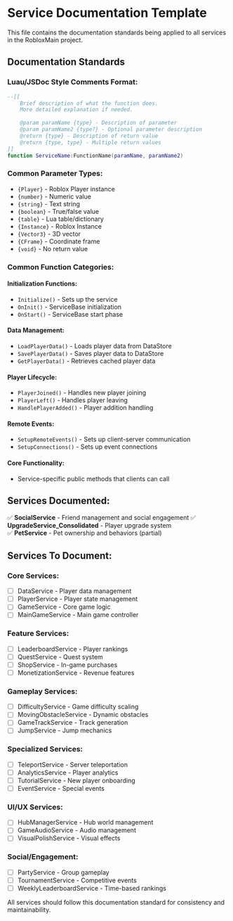 # Service Documentation Template

This file contains the documentation standards being applied to all services in the RobloxMain project.

## Documentation Standards

### Luau/JSDoc Style Comments Format:
```lua
--[[
    Brief description of what the function does.
    More detailed explanation if needed.
    
    @param paramName {type} - Description of parameter
    @param paramName2 {type?} - Optional parameter description
    @return {type} - Description of return value
    @return {type, type} - Multiple return values
]]
function ServiceName:FunctionName(paramName, paramName2)
```

### Common Parameter Types:
- `{Player}` - Roblox Player instance
- `{number}` - Numeric value
- `{string}` - Text string
- `{boolean}` - True/false value
- `{table}` - Lua table/dictionary
- `{Instance}` - Roblox Instance
- `{Vector3}` - 3D vector
- `{CFrame}` - Coordinate frame
- `{void}` - No return value

### Common Function Categories:

#### Initialization Functions:
- `Initialize()` - Sets up the service
- `OnInit()` - ServiceBase initialization
- `OnStart()` - ServiceBase start phase

#### Data Management:
- `LoadPlayerData()` - Loads player data from DataStore
- `SavePlayerData()` - Saves player data to DataStore
- `GetPlayerData()` - Retrieves cached player data

#### Player Lifecycle:
- `PlayerJoined()` - Handles new player joining
- `PlayerLeft()` - Handles player leaving
- `HandlePlayerAdded()` - Player addition handling

#### Remote Events:
- `SetupRemoteEvents()` - Sets up client-server communication
- `SetupConnections()` - Sets up event connections

#### Core Functionality:
- Service-specific public methods that clients can call

## Services Documented:

✅ **SocialService** - Friend management and social engagement
✅ **UpgradeService_Consolidated** - Player upgrade system  
✅ **PetService** - Pet ownership and behaviors (partial)

## Services To Document:

### Core Services:
- [ ] DataService - Player data management
- [ ] PlayerService - Player state management
- [ ] GameService - Core game logic
- [ ] MainGameService - Main game controller

### Feature Services:
- [ ] LeaderboardService - Player rankings
- [ ] QuestService - Quest system
- [ ] ShopService - In-game purchases
- [ ] MonetizationService - Revenue features

### Gameplay Services:
- [ ] DifficultyService - Game difficulty scaling
- [ ] MovingObstacleService - Dynamic obstacles
- [ ] GameTrackService - Track generation
- [ ] JumpService - Jump mechanics

### Specialized Services:
- [ ] TeleportService - Server teleportation
- [ ] AnalyticsService - Player analytics
- [ ] TutorialService - New player onboarding
- [ ] EventService - Special events

### UI/UX Services:
- [ ] HubManagerService - Hub world management
- [ ] GameAudioService - Audio management
- [ ] VisualPolishService - Visual effects

### Social/Engagement:
- [ ] PartyService - Group gameplay
- [ ] TournamentService - Competitive events
- [ ] WeeklyLeaderboardService - Time-based rankings

All services should follow this documentation standard for consistency and maintainability.
